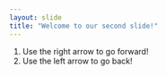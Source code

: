 ```yaml
---
layout: slide
title: "Welcome to our second slide!"
---
```

1. Use the right arrow to go forward!
1. Use the left arrow to go back!
